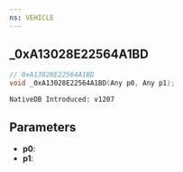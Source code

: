 ```yaml
---
ns: VEHICLE
---
```

## _0xA13028E22564A1BD

```c
// 0xA13028E22564A1BD
void _0xA13028E22564A1BD(Any p0, Any p1);
```

```
NativeDB Introduced: v1207
```

## Parameters
* **p0**:
* **p1**:
